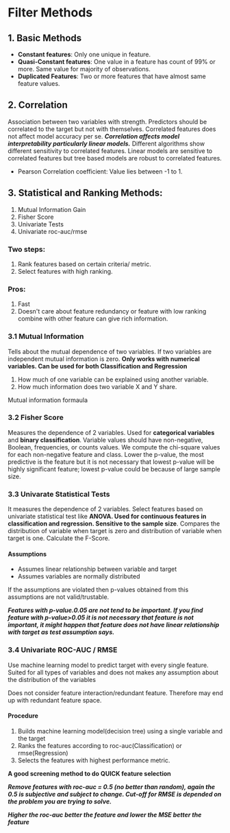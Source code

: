 # Filter Methods
## **1. Basic Methods**

 * **Constant features**: Only one unique in feature.
 * **Quasi-Constant features**: One value in a feature has count of 99% or more. Same value for majority of observations.
 * **Duplicated Features**:  Two or more features that have almost same feature values.


 ## **2. Correlation**

 Association between two variables with strength. Predictors should be correlated to the target but not with themselves. Correlated features does not affect model accuracy per se. ***Correlation affects model interpretability particularly linear models.*** Different algorithms show different sensitivity to correlated features. Linear models are sensitive to correlated features but tree based models are robust to correlated features.

 * Pearson Correlation coefficient: Value lies between -1 to 1.

 ## **3. Statistical and Ranking Methods**:
 1. Mutual Information Gain
 2. Fisher Score
 3. Univariate Tests
 4. Univariate roc-auc/rmse

 ### **Two steps**: 
 1. Rank features based on certain criteria/ metric. 
 2. Select features with high ranking.

 ### **Pros**:
 1. Fast
 2. Doesn't care about feature redundancy or feature with low ranking combine with other feature can give rich information.  

 ### **3.1 Mutual Information**

 Tells about the mutual dependence of two variables. If two variables are independent mutual information is zero. **Only works with numerical variables. Can be used for both Classification and Regression**
 
 1. How much of one variable can be explained using another variable. 
 2. How much information does two variable X and Y share.


 Mutual information formaula


 ### **3.2 Fisher Score**
 Measures the dependence of 2 variables. Used for **categorical variables** and **binary classification**. Variable values should have non-negative, Boolean, frequencies, or counts values. We compute the chi-square values for each non-negative feature and class. Lower the p-value, the most predictive is the feature but it is not necessary that lowest p-value will be highly significant feature; lowest p-value could be because of large sample size.


### **3.3 Univarate Statistical Tests**
It measures the dependence of 2 variables. Select features based on univariate statistical test like **ANOVA. Used for continuous features in classification and regression. Sensitive to the sample size**. Compares the distribution of variable when target is zero and distribution of variable when target is one. Calculate the F-Score.

#### Assumptions
* Assumes linear relationship between variable and target
* Assumes variables are normally distributed

If the assumptions are violated then p-values obtained from this assumptions are not valid/trustable.

***Features with p-value.0.05 are not tend to be important. If you find feature with p-value>0.05 it is not necessary that feature is not important, it might happen that feature does not have linear relationship with target as test assumption says.***


### **3.4 Univariate ROC-AUC / RMSE**

Use machine learning model to predict target with every single feature. Suited for all types of variables and does not makes any assumption about the distribution of the variables

Does not consider feature interaction/redundant feature. Therefore may end up with redundant feature space.

#### Procedure
1. Builds machine learning model(decision tree) using a single variable and the target
2. Ranks the features according to roc-auc(Classification) or rmse(Regression)
3. Selects the features with highest performance metric.


**A good screening method to do QUICK feature selection**

***Remove features with roc-auc = 0.5 (no better than random), again the 0.5 is subjective and subject to change. Cut-off for RMSE is depended on the problem you are trying to solve.***

***Higher the roc-auc better the feature and lower the MSE better the feature***

